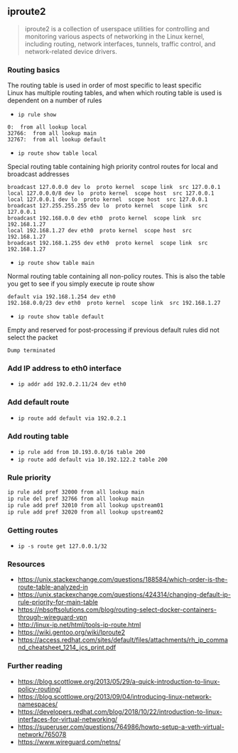## iproute2
> iproute2 is a collection of userspace utilities for controlling and monitoring various aspects of networking in the Linux kernel, including routing, network interfaces, tunnels, traffic control, and network-related device drivers.

### Routing basics
The routing table is used in order of most specific to least specific \
Linux has multiple routing tables, and when which routing table is used is dependent on a number of rules
- `ip rule show`
```
0:  from all lookup local 
32766:  from all lookup main 
32767:  from all lookup default
```
- `ip route show table local`

Special routing table containing high priority control routes for local and broadcast addresses
```
broadcast 127.0.0.0 dev lo  proto kernel  scope link  src 127.0.0.1 
local 127.0.0.0/8 dev lo  proto kernel  scope host  src 127.0.0.1 
local 127.0.0.1 dev lo  proto kernel  scope host  src 127.0.0.1 
broadcast 127.255.255.255 dev lo  proto kernel  scope link  src 127.0.0.1 
broadcast 192.168.0.0 dev eth0  proto kernel  scope link  src 192.168.1.27 
local 192.168.1.27 dev eth0  proto kernel  scope host  src 192.168.1.27 
broadcast 192.168.1.255 dev eth0  proto kernel  scope link  src 192.168.1.27 
```
- `ip route show table main`

Normal routing table containing all non-policy routes. This is also the table you get to see if you simply execute ip route show
```
default via 192.168.1.254 dev eth0 
192.168.0.0/23 dev eth0  proto kernel  scope link  src 192.168.1.27 
```
- `ip route show table default`

Empty and reserved for post-processing if previous default rules did not select the packet
```
Dump terminated
```

### Add IP address to eth0 interface
- `ip addr add 192.0.2.11/24 dev eth0`

### Add default route
- `ip route add default via 192.0.2.1`

### Add routing table
- `ip rule add from 10.193.0.0/16 table 200`
- `ip route add default via 10.192.122.2 table 200`

### Rule priority
```bash
ip rule add pref 32000 from all lookup main
ip rule del pref 32766 from all lookup main
ip rule add pref 32010 from all lookup upstream01
ip rule add pref 32020 from all lookup upstream02
```

### Getting routes
- `ip -s route get 127.0.0.1/32`

### Resources
- https://unix.stackexchange.com/questions/188584/which-order-is-the-route-table-analyzed-in
- https://unix.stackexchange.com/questions/424314/changing-default-ip-rule-priority-for-main-table
- https://nbsoftsolutions.com/blog/routing-select-docker-containers-through-wireguard-vpn
- http://linux-ip.net/html/tools-ip-route.html
- https://wiki.gentoo.org/wiki/Iproute2
- https://access.redhat.com/sites/default/files/attachments/rh_ip_command_cheatsheet_1214_jcs_print.pdf

### Further reading
- https://blog.scottlowe.org/2013/05/29/a-quick-introduction-to-linux-policy-routing/
- https://blog.scottlowe.org/2013/09/04/introducing-linux-network-namespaces/
- https://developers.redhat.com/blog/2018/10/22/introduction-to-linux-interfaces-for-virtual-networking/
- https://superuser.com/questions/764986/howto-setup-a-veth-virtual-network/765078
- https://www.wireguard.com/netns/
